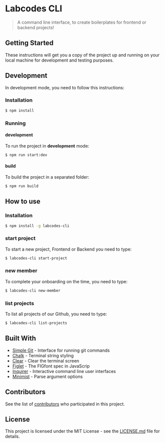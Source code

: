 # Labcodes CLI

> A command line interface, to create boilerplates for frontend or backend projects!

## Getting Started

These instructions will get you a copy of the project up and running on your local machine for development and testing purposes.

## Development

In development mode, you need to follow this instructions:

### Installation

```sh
$ npm install
```

### Running

#### development

To run the project in **development** mode:

```sh
$ npm run start:dev
```

#### build

To build the project in a separated folder:

```sh
$ npm run build
```

## How to use

### Installation

```sh
$ npm install -g labcodes-cli
```

### start project

To start a new project, Frontend or Backend you need to type:

```sh
$ labcodes-cli start-project
```

### new member

To complete your onboarding on the time, you need to type:

```sh
$ labcodes-cli new-member
```

### list projects

To list all projects of our Github, you need to type:

```sh
$ labcodes-cli list-projects
```

## Built With

* [Simple Git](https://www.npmjs.com/package/simple-git) - Interface for running git commands
* [Chalk](https://www.npmjs.com/package/chalk) - Terminal string styling
* [Clear](https://www.npmjs.com/package/clear) - Clear the terminal screen
* [Figlet](https://www.npmjs.com/package/figlet) - The FIGfont spec in JavaScrip
* [Inquirer](https://www.npmjs.com/package/inquirer) - Interactive command line user interfaces
* [Minimist](https://www.npmjs.com/package/minimist) - Parse argument options

## Contributors

See the list of [contributors](https://github.com/labcodes/cli/contributors) who participated in this project.

## License

This project is licensed under the MIT License - see the [LICENSE.md](LICENSE.md) file for details.